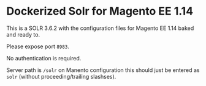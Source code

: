 # Dockerized Solr for Magento EE 1.14

This is a SOLR 3.6.2 with the configuration files for Magento EE 1.14 baked and ready to.

Please expose port `8983`.

No authentication is required.

Server path is `/solr` on Manento configuration this should just be entered as `solr` (without proceeding/trailing slashses).

